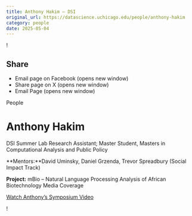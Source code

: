 ```yaml
---
title: Anthony Hakim – DSI
original_url: https://datascience.uchicago.edu/people/anthony-hakim
category: people
date: 2025-05-04
---
```


<!-- Table-like structure detected -->

!

## Share

* Email page on Facebook (opens new window)
* Share page on X (opens new window)
* Email Page (opens new window)

<!-- Table-like structure detected -->

People

# Anthony Hakim

DSI Summer Lab Research Assistant; Master Student, Masters in Computational Analysis and Public Policy

**Mentors:**David Uminsky, Daniel Grzenda, Trevor Spreadbury (Social Impact Track)

**Project:** mBio – Natural Language Processing Analysis of African Biotechnology Media Coverage

[Watch Anthony’s Symposium Video](https://youtu.be/YYp_HpHWC8E)

!